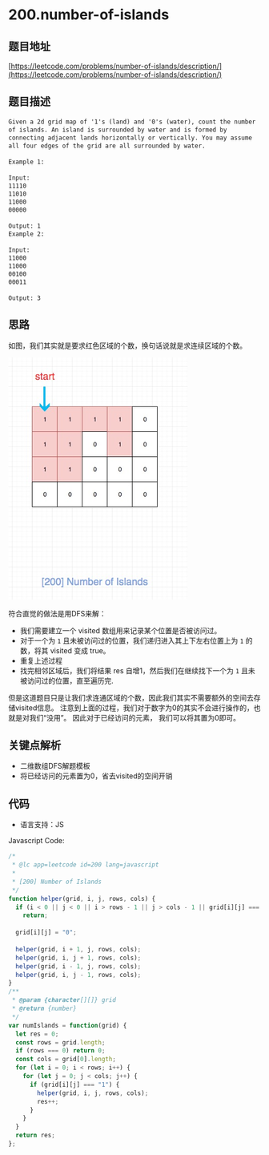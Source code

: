 # 200.number-of-islands

## 题目地址

[https://leetcode.com/problems/number-of-islands/description/](https://leetcode.com/problems/number-of-islands/description/)

## 题目描述

```text
Given a 2d grid map of '1's (land) and '0's (water), count the number of islands. An island is surrounded by water and is formed by connecting adjacent lands horizontally or vertically. You may assume all four edges of the grid are all surrounded by water.

Example 1:

Input:
11110
11010
11000
00000

Output: 1
Example 2:

Input:
11000
11000
00100
00011

Output: 3
```

## 思路

如图，我们其实就是要求红色区域的个数，换句话说就是求连续区域的个数。

![200.number-of-islands](../.gitbook/assets/200.number-of-islands.jpg)

符合直觉的做法是用DFS来解：

* 我们需要建立一个 visited 数组用来记录某个位置是否被访问过。
* 对于一个为 `1` 且未被访问过的位置，我们递归进入其上下左右位置上为 `1` 的数，将其 visited 变成 true。
* 重复上述过程
* 找完相邻区域后，我们将结果 res 自增1，然后我们在继续找下一个为 `1` 且未被访问过的位置，直至遍历完.

但是这道题目只是让我们求连通区域的个数，因此我们其实不需要额外的空间去存储visited信息。 注意到上面的过程，我们对于数字为0的其实不会进行操作的，也就是对我们“没用”。 因此对于已经访问的元素， 我们可以将其置为0即可。

## 关键点解析

* 二维数组DFS解题模板
* 将已经访问的元素置为0，省去visited的空间开销

## 代码

* 语言支持：JS

Javascript Code:

```javascript
/*
 * @lc app=leetcode id=200 lang=javascript
 *
 * [200] Number of Islands
 */
function helper(grid, i, j, rows, cols) {
  if (i < 0 || j < 0 || i > rows - 1 || j > cols - 1 || grid[i][j] === "0")
    return;

  grid[i][j] = "0";

  helper(grid, i + 1, j, rows, cols);
  helper(grid, i, j + 1, rows, cols);
  helper(grid, i - 1, j, rows, cols);
  helper(grid, i, j - 1, rows, cols);
}
/**
 * @param {character[][]} grid
 * @return {number}
 */
var numIslands = function(grid) {
  let res = 0;
  const rows = grid.length;
  if (rows === 0) return 0;
  const cols = grid[0].length;
  for (let i = 0; i < rows; i++) {
    for (let j = 0; j < cols; j++) {
      if (grid[i][j] === "1") {
        helper(grid, i, j, rows, cols);
        res++;
      }
    }
  }
  return res;
};
```

